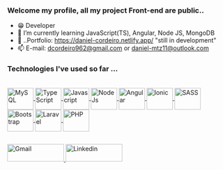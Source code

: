 ### Welcome my profile, all my project Front-end are public..

- 😁 Developer 
- 🤔 I’m currently learning JavaScript(TS), Angular, Node JS, MongoDB
- 👤 ..Portfolio: https://daniel-cordeiro.netlify.app/  "still in development"
- 📫 E-mail: dcordeiro962@gmail.com or daniel-mtz11@outlook.com

<!-- <div>
  <a href="https://github.com/DenielCordeiro"></a>
  <img height="170em" src="https://github-readme-stats.vercel.app/api?username=DenielCordeiro&show_icons=true&theme=buefy&include_all_commits=true&count_private=true"/>
  <img height="170em" src="https://github-readme-stats.vercel.app/api/top-langs/?username=DenielCordeiro&theme=buefy"/>
</div> -->
  
 ### Technologies I've used so far ...
  
<div style="display: inline-block"> <br>
  <!-- 
  <a href="https://www.mongodb.com/" target="_blank">
    <img align="center" alt="MongoDB" height="50" width="60" src="https://cdn.jsdelivr.net/gh/devicons/devicon/icons/mongodb/mongodb-original-wordmark.svg" />
  </a>
  -->
  <a href="https://www.mysql.com/" target="_blank">
    <img align="center" alt="MySQL" height="50" width="60" src="https://cdn.jsdelivr.net/gh/devicons/devicon/icons/mysql/mysql-original-wordmark.svg" />
  </a>
  <a href="https://www.typescriptlang.org/" target="_blank">  
     <img align="center" alt="TypeScript" height="50" width="60" src="https://cdn.jsdelivr.net/gh/devicons/devicon/icons/typescript/typescript-original.svg"/> 
  </a> 
  <a href="https://developer.mozilla.org/pt-BR/docs/Web/JavaScript" target="_blank">
    <img align="center" alt="Javascript" height="50" width="60" src="https://cdn.jsdelivr.net/gh/devicons/devicon/icons/javascript/javascript-original.svg"/>
  </a>
  <a href="https://nodejs.org/en" target="_blank">
    <img align="center" alt="NodeJs" height="50" width="60" src="https://cdn.jsdelivr.net/gh/devicons/devicon/icons/nodejs/nodejs-original.svg"/>
  </a> 
  <a href="https://angular.io/" target="_blank">
    <img align="center" alt="Angular" height="50" width="60" src="https://cdn.jsdelivr.net/gh/devicons/devicon/icons/angularjs/angularjs-original.svg"/>
  </a>
  <a href="https://ionicframework.com/" target="_blank">
    <img align="center" alt="Ionic" height="50" width="60" src="https://cdn.jsdelivr.net/gh/devicons/devicon/icons/ionic/ionic-original.svg"/>
  </a>
  <a href="https://sass-lang.com/" target="_blank">
    <img align="center" alt="SASS" height="50" width="60" src="https://cdn.jsdelivr.net/gh/devicons/devicon/icons/sass/sass-original.svg"/>
  </a>
  <a href="https://getbootstrap.com/" target="_blank">
    <img align="center" alt="Bootstrap" height="50" width="60" src="https://cdn.jsdelivr.net/gh/devicons/devicon/icons/bootstrap/bootstrap-original.svg"/>
  </a>
  <a href="https://laravel.com/" target="_blank">
    <img align="center" alt="Laravel" height="50" width="60" src="https://cdn.jsdelivr.net/gh/devicons/devicon@latest/icons/laravel/laravel-original.svg"/>
  </a>
  <a href="https://www.php.net/" target="_blank">
    <img align="center" alt="PHP" height="50" width="60" src="https://cdn.jsdelivr.net/gh/devicons/devicon/icons/php/php-original.svg"/>
  </a>
  
</div>
  
  ##

<div>
  <a href="mailto:dcordeiro962@gmail.com" target="_blank">
    <img target="_blank" alt="Gmail" height="40" width="130" src="https://img.shields.io/badge/-Gmail-&23333?style=for-the-badge&logo=gmail&logoColor=White">
  </a>
  <a href="https://www.linkedin.com/in/daniel-de-souza-cordeiro-020915198/" target="_blank">
    <img target="_blank" alt="Linkedin" height="40" width="130" src="https://img.shields.io/badge/LinkedIn-0077B5?style=for-the-badge&logo=linkedin&logoColor=white">
  </a>
<!--   <a href="" target="_blank">
    <img target="_blank" alt="Twitter" height="40" width="130" src="https://img.shields.io/twitter/url?style=social">
  </a> -->
</div>
